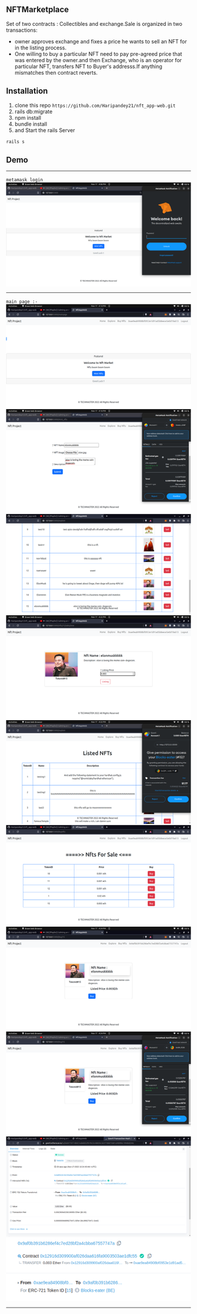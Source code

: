 
## NFTMarketplace 

Set of two contracts : Collectibles and exchange.Sale is organized in two transactions:
* owner approves exchange and fixes a price he wants to sell an NFT for in the listing process.
* One willing to buy a particular NFT need to pay pre-agreed price that was entered by the owner.and then  Exchange, who is an operator for particular NFT, transfers NFT to Buyer's addresss.If anything mismatches then contract reverts. 
 
## Installation 
1. clone this repo 
`https://github.com/Haripandey21/nft_app-web.git` 
2. rails db:migrate
3. npm install
4. bundle install 
5. and Start the rails Server 
 ```bash
 rails s 

 ```
 ## Demo 
 ----------------------------------------------------------------------------------------------
 `metamask login`
 ![](https://github.com/Haripandey21/nft_app-web/blob/main/app/assets/images/1.png)

  --------------------------------------------------------------------------------------------

 `main page :- `
 ![](https://github.com/Haripandey21/nft_app-web/blob/main/app/assets/images/2.png)
 ![](https://github.com/Haripandey21/nft_app-web/blob/main/app/assets/images/3.png)
 ![](https://github.com/Haripandey21/nft_app-web/blob/main/app/assets/images/4.png)
 ![](https://github.com/Haripandey21/nft_app-web/blob/main/app/assets/images/5.png)
 ![](https://github.com/Haripandey21/nft_app-web/blob/main/app/assets/images/6.png)
 ![](https://github.com/Haripandey21/nft_app-web/blob/main/app/assets/images/7.png)
 ![](https://github.com/Haripandey21/nft_app-web/blob/main/app/assets/images/8.png)
 ![](https://github.com/Haripandey21/nft_app-web/blob/main/app/assets/images/9.png)
 ![](https://github.com/Haripandey21/nft_app-web/blob/main/app/assets/images/10.png)
 ![](https://github.com/Haripandey21/nft_app-web/blob/main/app/assets/images/11.png)

 ----------------------------------------------------------------------------------------------

